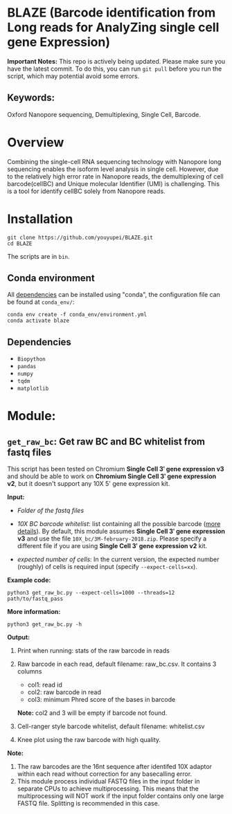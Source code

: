 # BLAZE (Barcode identification from Long reads for AnalyZing single cell gene Expression)
**Important Notes:** This repo is actively being updated. Please make sure you have the latest commit. To do this, you can run `git pull` before you run the script, which may potential avoid some errors.


## Keywords:
Oxford Nanopore sequencing, Demultiplexing, Single Cell, Barcode.

# Overview
Combining the single-cell RNA sequencing technology with Nanopore long sequencing enables the isoform level analysis in single cell. However, due to the relatively high error rate in Nanopore reads, the demultiplexing of cell barcode(cellBC) and Unique molecular Identifier (UMI) is challenging. This is a tool for identify cellBC solely from Nanopore reads.

# Installation

```
git clone https://github.com/youyupei/BLAZE.git
cd BLAZE
```
The scripts are in `bin`.

## Conda environment
All [dependencies](#dependencies) can be installed using "conda", the configuration file can be found at `conda_env/`:
```
conda env create -f conda_env/environment.yml
conda activate blaze
```

## <a name="dependencies"></a>Dependencies
* `Biopython`
* `pandas`
* `numpy`
* `tqdm`
* `matplotlib`



# Module:

## `get_raw_bc`: Get raw BC and BC whitelist from fastq files
This script has been tested on Chromium **Single Cell 3ʹ gene expression v3** and should be able to work on **Chromium Single Cell 3ʹ gene expression v2**, but it doesn't support any 10X 5' gene expression kit.

**Input:** 
 * *Folder of the fastq files*
 * *10X BC barcode whitelist*: list containing all the possible barcode ([more details](https://kb.10xgenomics.com/hc/en-us/articles/115004506263-What-is-a-barcode-whitelist-)). By default, this module assumes **Single Cell 3ʹ gene expression v3** and use the file `10X_bc/3M-february-2018.zip`. Please specify a different file if you are using **Single Cell 3ʹ gene expression v2** kit.

 * *expected number of cells*: In the current version, the expected number (roughly) of cells is required input (specify `--expect-cells=xx`). 

**Example code:**
```
python3 get_raw_bc.py --expect-cells=1000 --threads=12 path/to/fastq_pass
```

**More information:**
```
python3 get_raw_bc.py -h
```

**Output:**
1. Print when running: stats of the raw barcode in reads
2. Raw barcode in each read, default filename: raw_bc.csv. It contains 3 columns
    * col1: read id
    * col2: raw barcode in read
    * col3: minimum Phred score of the bases in barcode
   
    **Note:** col2 and 3 will be empty if barcode not found. 
3. Cell-ranger style barcode whitelist, default filename: whitelist.csv
4. Knee plot using the raw barcode with high quality.

**Note:**
1. The raw barcodes are the 16nt sequence after identifed 10X adaptor within each read without correction for any basecalling error.
2. This module process individual FASTQ files in the input folder in separate CPUs to achieve multiprocessing. This means that the multiprocessing will NOT work if the input folder contains only one large FASTQ file. Splitting is recommended in this case.
